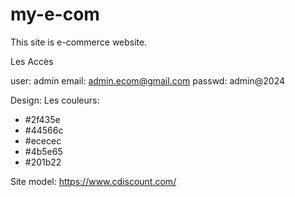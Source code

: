 # my-e-com
This site is e-commerce website.

Les Accès

user: admin
email: admin.ecom@gmail.com
passwd: admin@2024

Design:
Les couleurs: 
- #2f435e
- #44566c
- #ececec
- #4b5e65
- #201b22


Site model: 
https://www.cdiscount.com/